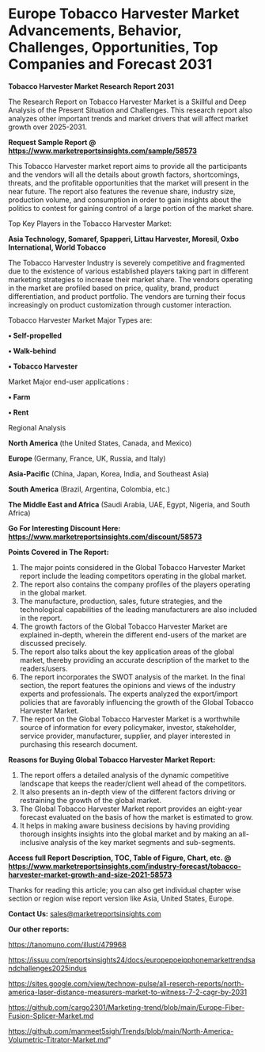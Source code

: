 # Europe Tobacco Harvester Market Advancements, Behavior, Challenges, Opportunities, Top Companies and Forecast 2031

<strong>Tobacco Harvester Market Research Report 2031</strong>

The Research Report on Tobacco Harvester Market is a Skillful and Deep Analysis of the Present Situation and Challenges. This research report also analyzes other important trends and market drivers that will affect market growth over 2025-2031.

<strong>Request Sample Report @ <a href=https://www.marketreportsinsights.com/sample/58573>https://www.marketreportsinsights.com/sample/58573</a></strong>

This Tobacco Harvester market report aims to provide all the participants and the vendors will all the details about growth factors, shortcomings, threats, and the profitable opportunities that the market will present in the near future. The report also features the revenue share, industry size, production volume, and consumption in order to gain insights about the politics to contest for gaining control of a large portion of the market share.

Top Key Players in the Tobacco Harvester Market:

<strong>Asia Technology, Somaref, Spapperi, Littau Harvester, Moresil, Oxbo International, World Tobacco</strong>

The Tobacco Harvester Industry is severely competitive and fragmented due to the existence of various established players taking part in different marketing strategies to increase their market share. The vendors operating in the market are profiled based on price, quality, brand, product differentiation, and product portfolio. The vendors are turning their focus increasingly on product customization through customer interaction.

Tobacco Harvester Market Major Types are:

<strong>• Self-propelled

• Walk-behind

• Tobacco Harvester</strong>

Market Major end-user applications :

<strong>• Farm

• Rent</strong>

Regional Analysis

</u><strong><b>North America</b></strong> (the United States, Canada, and Mexico)

<strong><b>Europe </b></strong>(Germany, France, UK, Russia, and Italy)

<strong><b>Asia-Pacific</b></strong> (China, Japan, Korea, India, and Southeast Asia)

<strong><b>South America</b></strong> (Brazil, Argentina, Colombia, etc.)

<strong><b>The Middle East and Africa</b></strong> (Saudi Arabia, UAE, Egypt, Nigeria, and South Africa)

<strong>Go For Interesting Discount Here: <a href=https://www.marketreportsinsights.com/discount/58573>https://www.marketreportsinsights.com/discount/58573</a></strong>

<strong>Points Covered in The Report:</strong>
<ol>
  <li>The major points considered in the Global Tobacco Harvester Market report include the leading competitors operating in the global market.</li>
  <li>The report also contains the company profiles of the players operating in the global market.</li>
  <li>The manufacture, production, sales, future strategies, and the technological capabilities of the leading manufacturers are also included in the report.</li>
  <li>The growth factors of the Global Tobacco Harvester Market are explained in-depth, wherein the different end-users of the market are discussed precisely.</li>
  <li>The report also talks about the key application areas of the global market, thereby providing an accurate description of the market to the readers/users.</li>
  <li>The report incorporates the SWOT analysis of the market. In the final section, the report features the opinions and views of the industry experts and professionals. The experts analyzed the export/import policies that are favorably influencing the growth of the Global Tobacco Harvester Market.</li>
  <li>The report on the Global Tobacco Harvester Market is a worthwhile source of information for every policymaker, investor, stakeholder, service provider, manufacturer, supplier, and player interested in purchasing this research document.</li>
</ol>
<strong>Reasons for Buying Global Tobacco Harvester Market Report:</strong>

<ol>
  <li>The report offers a detailed analysis of the dynamic competitive landscape that keeps the reader/client well ahead of the competitors.</li>
  <li>It also presents an in-depth view of the different factors driving or restraining the growth of the global market.</li>
  <li>The Global Tobacco Harvester Market report provides an eight-year forecast evaluated on the basis of how the market is estimated to grow.</li>
  <li>It helps in making aware business decisions by having providing thorough insights insights into the global market and by making an all-inclusive analysis of the key market segments and sub-segments.</li>
</ol>
<strong>Access full Report Description, TOC, Table of Figure, Chart, etc. @ <a href=https://www.marketreportsinsights.com/industry-forecast/tobacco-harvester-market-growth-and-size-2021-58573>https://www.marketreportsinsights.com/industry-forecast/tobacco-harvester-market-growth-and-size-2021-58573</a></strong>


Thanks for reading this article; you can also get individual chapter wise section or region wise report version like Asia, United States, Europe.

<strong>Contact Us:</strong>
sales@marketreportsinsights.com

<strong>Our other reports:</strong>

<a href=https://tanomuno.com/illust/479968>https://tanomuno.com/illust/479968</a>

<a href=https://issuu.com/reportsinsights24/docs/europepoeipphonemarkettrendsandchallenges2025indus>https://issuu.com/reportsinsights24/docs/europepoeipphonemarkettrendsandchallenges2025indus</a>

<a href=https://sites.google.com/view/technow-pulse/all-reserch-reports/north-america-laser-distance-measurers-market-to-witness-7-2-cagr-by-2031>https://sites.google.com/view/technow-pulse/all-reserch-reports/north-america-laser-distance-measurers-market-to-witness-7-2-cagr-by-2031</a>

<a href=https://github.com/cargo2301/Marketing-trend/blob/main/Europe-Fiber-Fusion-Splicer-Market.md>https://github.com/cargo2301/Marketing-trend/blob/main/Europe-Fiber-Fusion-Splicer-Market.md</a>

<a href=https://github.com/manmeet5sigh/Trends/blob/main/North-America-Volumetric-Titrator-Market.md>https://github.com/manmeet5sigh/Trends/blob/main/North-America-Volumetric-Titrator-Market.md</a>"
